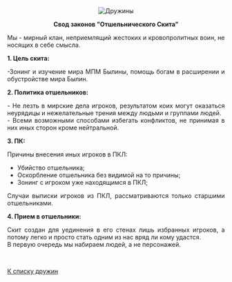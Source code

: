 &nbsp;

<p style='text-align: center'>
<img src="/img/tit_druzhins.jpg" alt='Дружины' />
</p>

<center>
<b>Свод законов "Отшельнического Скита"</b>
</center>

<p align="justify">Мы - мирный клан, неприемлящий жестоких и кровопролитных воин, не носящих в себе смысла.</p>
<p align="justify"><strong>1. Цель скита:</strong></p>
<p align="justify">-Зонинг и изучение мира МПМ Былины, помощь богам в расширении и обустройстве мира Былин.</p>
<p align="justify"><strong>2. Политика отшельников:</strong></p>
<p align="justify">	- Не лезть в мирские дела игроков, результатом коих могут оказаться неурядицы и нежелательные трения между людьми и группами людей.<br>
- Всеми возможными способами избегать конфликтов, не принимая в них иных сторон кроме нейтральной.<br>
<p align="justify"><strong>3. ПК:</strong></p>
<p align="justify">Причины внесения иных игроков в ПКЛ:</p>
<ul>
<li>Убийство отшельника;</li>
<li>Оскорбление отшельника без видимой на то причины;</li>
<li>Зонинг с игроком уже находящимся в ПКЛ;</li>
</ul>
<p align="justify">Случаи выписки игроков из ПКЛ, рассматриваются только старшими отшельниками.<br>
<p align="justify"><strong>4. Прием в отшельники:</strong></p>
<p align="justify">Скит создан для уединения в его стенах лишь избранных игроков, а потому легко и просто стать одним из нас вряд ли кому удастся.<br>
В первую очередь мы набираем людей, а не персонажей.</p>

<br/>
<p class='text-center'><a href='/clans/#list'>К списку дружин</a></p>